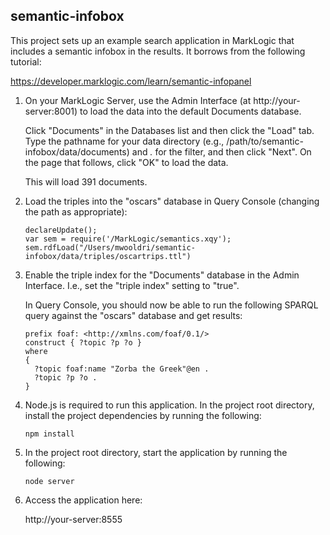 ## semantic-infobox

This project sets up an example search application in MarkLogic that includes a semantic infobox in the results. It borrows from the following tutorial:

https://developer.marklogic.com/learn/semantic-infopanel

1. On your MarkLogic Server, use the Admin Interface (at http://your-server:8001) to load the data
   into the default Documents database.

   Click "Documents" in the Databases list and then click the "Load" tab. Type the pathname for your data
   directory (e.g., /path/to/semantic-infobox/data/documents) and *.* for the filter, and then click
   "Next". On the page that follows, click "OK" to load the data.

   This will load 391 documents.

2. Load the triples into the "oscars" database in Query Console (changing the path as appropriate):
   ```
   declareUpdate();
   var sem = require('/MarkLogic/semantics.xqy');
   sem.rdfLoad("/Users/mwooldri/semantic-infobox/data/triples/oscartrips.ttl")
   ```
3. Enable the triple index for the "Documents" database in the Admin Interface. I.e., set the "triple index"
   setting to "true".

   In Query Console, you should now be able to run the following SPARQL query against the "oscars" database and get results:
   ```
   prefix foaf: <http://xmlns.com/foaf/0.1/>
   construct { ?topic ?p ?o }
   where
   {
     ?topic foaf:name "Zorba the Greek"@en .
     ?topic ?p ?o .
   }
   ```
4. Node.js is required to run this application. In the project root directory, install the project
   dependencies by running the following:

   `npm install`

5. In the project root directory, start the application by running the following:

   `node server`

6. Access the application here:

   http://your-server:8555
